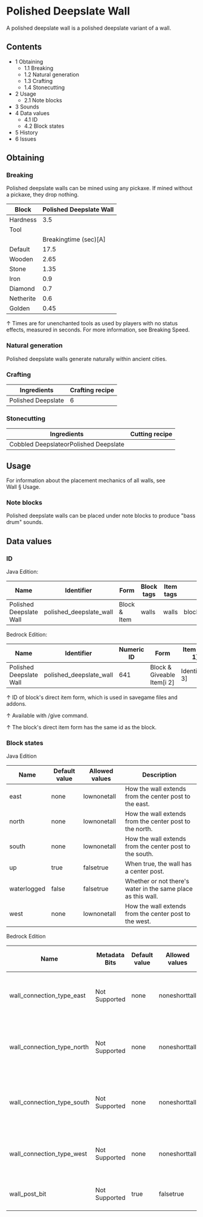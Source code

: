 # Polished Deepslate Wall
A polished deepslate wall is a polished deepslate variant of a wall.

## Contents
- 1 Obtaining
	- 1.1 Breaking
	- 1.2 Natural generation
	- 1.3 Crafting
	- 1.4 Stonecutting
- 2 Usage
	- 2.1 Note blocks
- 3 Sounds
- 4 Data values
	- 4.1 ID
	- 4.2 Block states
- 5 History
- 6 Issues

## Obtaining
### Breaking
Polished deepslate walls can be mined using any pickaxe. If mined without a pickaxe, they drop nothing.

| Block     | Polished Deepslate Wall |
|-----------|-------------------------|
| Hardness  | 3.5                     |
| Tool      |                         |
|           | Breakingtime (sec)[A]   |
| Default   | 17.5                    |
| Wooden    | 2.65                    |
| Stone     | 1.35                    |
| Iron      | 0.9                     |
| Diamond   | 0.7                     |
| Netherite | 0.6                     |
| Golden    | 0.45                    |


↑ Times are for unenchanted tools as used by players with no status effects, measured in seconds. For more information, see Breaking Speed.


### Natural generation
Polished deepslate walls generate naturally within ancient cities.

### Crafting
| Ingredients        | Crafting recipe |
|--------------------|-----------------|
| Polished Deepslate | 6               |

### Stonecutting
| Ingredients                           | Cutting recipe |
|---------------------------------------|----------------|
| Cobbled DeepslateorPolished Deepslate |                |

## Usage
For information about the placement mechanics of all walls, see Wall § Usage.

### Note blocks
Polished deepslate walls can be placed under note blocks to produce "bass drum" sounds.

## Data values
### ID
Java Edition:

| Name                    | Identifier              | Form         | Block tags | Item tags | Translation key                         |
|-------------------------|-------------------------|--------------|------------|-----------|-----------------------------------------|
| Polished Deepslate Wall | polished_deepslate_wall | Block & Item | walls      | walls     | block.minecraft.polished_deepslate_wall |

Bedrock Edition:

| Name                    | Identifier              | Numeric ID | Form                       | Item ID[i 1]   | Translation key                   |
|-------------------------|-------------------------|------------|----------------------------|----------------|-----------------------------------|
| Polished Deepslate Wall | polished_deepslate_wall | 641        | Block & Giveable Item[i 2] | Identical[i 3] | tile.polished_deepslate_wall.name |


↑ ID of block's direct item form, which is used in savegame files and addons.

↑ Available with /give command.

↑ The block's direct item form has the same id as the block.


### Block states
Java Edition

| Name        | Default value | Allowed values | Description                                                  |
|-------------|---------------|----------------|--------------------------------------------------------------|
| east        | none          | lownonetall    | How the wall extends from the center post to the east.       |
| north       | none          | lownonetall    | How the wall extends from the center post to the north.      |
| south       | none          | lownonetall    | How the wall extends from the center post to the south.      |
| up          | true          | falsetrue      | When true, the wall has a center post.                       |
| waterlogged | false         | falsetrue      | Whether or not there's water in the same place as this wall. |
| west        | none          | lownonetall    | How the wall extends from the center post to the west.       |

Bedrock Edition

| Name                       | Metadata Bits | Default value | Allowed values | Values forMetadata Bits | Description                                             |
|----------------------------|---------------|---------------|----------------|-------------------------|---------------------------------------------------------|
| wall_connection_type_east  | Not Supported | none          | noneshorttall  | Unsupported             | How the wall extends from the center post to the east.  |
| wall_connection_type_north | Not Supported | none          | noneshorttall  | Unsupported             | How the wall extends from the center post to the north. |
| wall_connection_type_south | Not Supported | none          | noneshorttall  | Unsupported             | How the wall extends from the center post to the south. |
| wall_connection_type_west  | Not Supported | none          | noneshorttall  | Unsupported             | How the wall extends from the center post to the west.  |
| wall_post_bit              | Not Supported | true          | falsetrue      | Unsupported             | Whether or not the wall has a center post.              |




